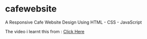 # cafewebsite
A Responsive Cafe Website Design Using HTML - CSS - JavaScript

The video i learnt this from : [Click Here](https://www.youtube.com/watch?v=TVFu4-Kd4oM&t=58s&ab_channel=Mr.WebDesigner)

